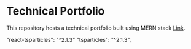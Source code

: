 # Technical Portfolio

This repository hosts a technical portfolio built using MERN stack [Link](https://www.jaythesia.me). 

 "react-tsparticles": "^2.1.3"
  "tsparticles": "^2.1.3",
